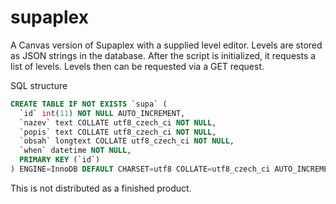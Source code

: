# supaplex
A Canvas version of Supaplex with a supplied level editor. Levels are stored as JSON strings in the database. After the script is initialized, it requests a list of levels. Levels then can be requested via a GET request.


SQL structure
```sql
CREATE TABLE IF NOT EXISTS `supa` (
  `id` int(11) NOT NULL AUTO_INCREMENT,
  `nazev` text COLLATE utf8_czech_ci NOT NULL,
  `popis` text COLLATE utf8_czech_ci NOT NULL,
  `obsah` longtext COLLATE utf8_czech_ci NOT NULL,
  `when` datetime NOT NULL,
  PRIMARY KEY (`id`)
) ENGINE=InnoDB DEFAULT CHARSET=utf8 COLLATE=utf8_czech_ci AUTO_INCREMENT=25 ;
```
This is not distributed as a finished product.
